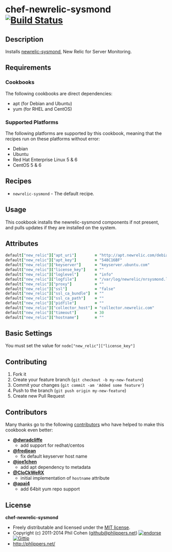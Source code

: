 # chef-newrelic-sysmond  [![Build Status](https://travis-ci.org/phlipper/chef-newrelic-sysmond.png?branch=master)](https://travis-ci.org/phlipper/chef-newrelic-sysmond)

## Description

Installs [newrelic-sysmond](https://newrelic.com/docs/server/new-relic-for-server-monitoring), New Relic for Server Monitoring.


## Requirements

### Cookbooks

The following cookbooks are direct dependencies:

* apt (for Debian and Ubuntu)
* yum (for RHEL and CentOS)

### Supported Platforms

The following platforms are supported by this cookbook, meaning that the recipes run on these platforms without error:

* Debian
* Ubuntu
* Red Hat Enterprise Linux 5 & 6
* CentOS 5 & 6

## Recipes

* `newrelic-sysmond` - The default recipe.

## Usage

This cookbook installs the newrelic-sysmond components if not present, and pulls updates if they are installed on the system.

## Attributes

```ruby
default["new_relic"]["apt_uri"]        = "http://apt.newrelic.com/debian/"
default["new_relic"]["apt_key"]        = "548C16BF"
default["new_relic"]["keyserver"]      = "keyserver.ubuntu.com"
default["new_relic"]["license_key"]    = ""
default["new_relic"]["loglevel"]       = "info"
default["new_relic"]["logfile"]        = "/var/log/newrelic/nrsysmond.log"
default["new_relic"]["proxy"]          = ""
default["new_relic"]["ssl"]            = "false"
default["new_relic"]["ssl_ca_bundle"]  = ""
default["new_relic"]["ssl_ca_path"]    = ""
default["new_relic"]["pidfile"]        = ""
default["new_relic"]["collector_host"] = "collector.newrelic.com"
default["new_relic"]["timeout"]        = 30
default["new_relic"]["hostname"]       = ""
```


## Basic Settings

You must set the value for `node["new_relic"]["license_key"]`


## Contributing

1. Fork it
2. Create your feature branch (`git checkout -b my-new-feature`)
3. Commit your changes (`git commit -am 'Added some feature'`)
4. Push to the branch (`git push origin my-new-feature`)
5. Create new Pull Request


## Contributors

Many thanks go to the following [contributors](https://github.com/phlipper/chef-newrelic-sysmond/graphs/contributors) who have helped to make this cookbook even better:

* **[@dwradcliffe](https://github.com/dwradcliffe)**
    * add support for redhat/centos
* **[@fredjean](https://github.com/fredjean)**
    * fix default keyserver host name
* **[@joe1chen](https://github.com/joe1chen)**
    * add apt dependency to metadata
* **[@CloCkWeRX](https://github.com/CloCkWeRX)**
    * initial implementation of `hostname` attribute
* **[@apai4](https://github.com/apai4)**
    * add 64bit yum repo support


## License

**chef-newrelic-sysmond**

* Freely distributable and licensed under the [MIT license](http://phlipper.mit-license.org/2011-2014/license.html).
* Copyright (c) 2011-2014 Phil Cohen (github@phlippers.net) [![endorse](http://api.coderwall.com/phlipper/endorsecount.png)](http://coderwall.com/phlipper)  [![Gittip](http://img.shields.io/gittip/phlipper.png)](https://www.gittip.com/phlipper/)
* http://phlippers.net/
